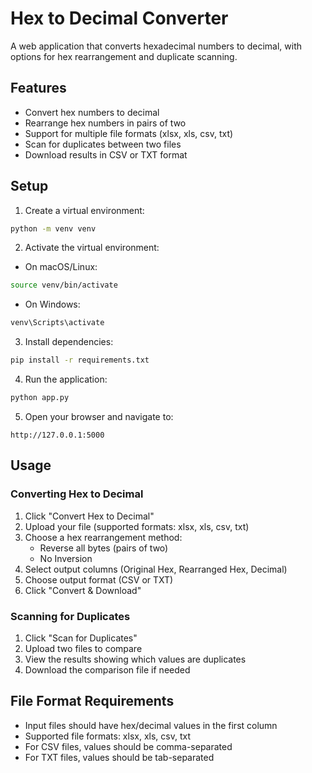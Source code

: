 # Hex to Decimal Converter

A web application that converts hexadecimal numbers to decimal, with options for hex rearrangement and duplicate scanning.

## Features

- Convert hex numbers to decimal
- Rearrange hex numbers in pairs of two
- Support for multiple file formats (xlsx, xls, csv, txt)
- Scan for duplicates between two files
- Download results in CSV or TXT format

## Setup

1. Create a virtual environment:
```bash
python -m venv venv
```

2. Activate the virtual environment:
- On macOS/Linux:
```bash
source venv/bin/activate
```
- On Windows:
```bash
venv\Scripts\activate
```

3. Install dependencies:
```bash
pip install -r requirements.txt
```

4. Run the application:
```bash
python app.py
```

5. Open your browser and navigate to:
```
http://127.0.0.1:5000
```

## Usage

### Converting Hex to Decimal

1. Click "Convert Hex to Decimal"
2. Upload your file (supported formats: xlsx, xls, csv, txt)
3. Choose a hex rearrangement method:
   - Reverse all bytes (pairs of two)
   - No Inversion
4. Select output columns (Original Hex, Rearranged Hex, Decimal)
5. Choose output format (CSV or TXT)
6. Click "Convert & Download"

### Scanning for Duplicates

1. Click "Scan for Duplicates"
2. Upload two files to compare
3. View the results showing which values are duplicates
4. Download the comparison file if needed

## File Format Requirements

- Input files should have hex/decimal values in the first column
- Supported file formats: xlsx, xls, csv, txt
- For CSV files, values should be comma-separated
- For TXT files, values should be tab-separated 